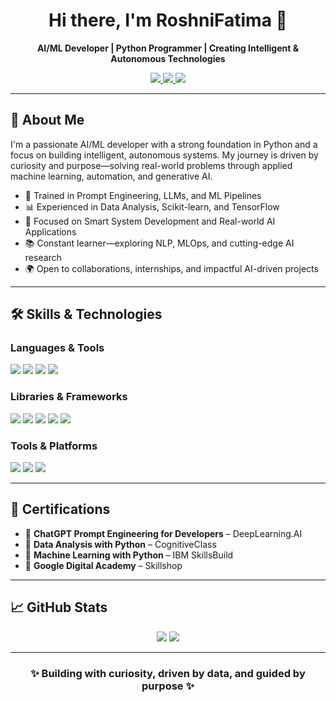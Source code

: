 <!-- README.md -->

<h1 align="center">Hi there, I'm RoshniFatima 👋</h1>

<p align="center">
  <strong>AI/ML Developer | Python Programmer | Creating Intelligent & Autonomous Technologies</strong>
</p>

<p align="center">
  <a href="https://www.linkedin.com/in/YOUR-LINKEDIN" target="_blank">
    <img src="https://img.shields.io/badge/LinkedIn-Connect-blue?style=for-the-badge&logo=linkedin&logoColor=white" />
  </a>
  <a href="mailto:your.email@example.com" target="_blank">
    <img src="https://img.shields.io/badge/Email-Contact-D14836?style=for-the-badge&logo=gmail&logoColor=white" />
  </a>
  <a href="https://github.com/YOUR-GITHUB-USERNAME" target="_blank">
    <img src="https://img.shields.io/badge/GitHub-Follow-181717?style=for-the-badge&logo=github&logoColor=white" />
  </a>
</p>

---

## 🚀 About Me

I'm a passionate AI/ML developer with a strong foundation in Python and a focus on building intelligent, autonomous systems. My journey is driven by curiosity and purpose—solving real-world problems through applied machine learning, automation, and generative AI.

- 🧠 Trained in Prompt Engineering, LLMs, and ML Pipelines  
- 📊 Experienced in Data Analysis, Scikit-learn, and TensorFlow  
- 🤖 Focused on Smart System Development and Real-world AI Applications  
- 📚 Constant learner—exploring NLP, MLOps, and cutting-edge AI research  
- 🌍 Open to collaborations, internships, and impactful AI-driven projects

---

## 🛠️ Skills & Technologies

### Languages & Tools
<p>
  <img src="https://img.shields.io/badge/Python-3776AB?style=for-the-badge&logo=python&logoColor=white"/>
  <img src="https://img.shields.io/badge/SQL-4479A1?style=for-the-badge&logo=postgresql&logoColor=white"/>
  <img src="https://img.shields.io/badge/GitHub-181717?style=for-the-badge&logo=github&logoColor=white"/>
  <img src="https://img.shields.io/badge/VS%20Code-007ACC?style=for-the-badge&logo=visual-studio-code&logoColor=white"/>
</p>

### Libraries & Frameworks
<p>
  <img src="https://img.shields.io/badge/TensorFlow-FF6F00?style=for-the-badge&logo=tensorflow&logoColor=white"/>
  <img src="https://img.shields.io/badge/Scikit--Learn-F7931E?style=for-the-badge&logo=scikit-learn&logoColor=white"/>
  <img src="https://img.shields.io/badge/Pandas-150458?style=for-the-badge&logo=pandas&logoColor=white"/>
  <img src="https://img.shields.io/badge/Numpy-013243?style=for-the-badge&logo=numpy&logoColor=white"/>
  <img src="https://img.shields.io/badge/Matplotlib-11557C?style=for-the-badge&logo=plotly&logoColor=white"/>
</p>

### Tools & Platforms
<p>
  <img src="https://img.shields.io/badge/Jupyter-F37626?style=for-the-badge&logo=jupyter&logoColor=white"/>
  <img src="https://img.shields.io/badge/Google%20Colab-F9AB00?style=for-the-badge&logo=googlecolab&logoColor=white"/>
  <img src="https://img.shields.io/badge/Figma-F24E1E?style=for-the-badge&logo=figma&logoColor=white"/>
</p>

---

## 📜 Certifications

- 🔹 **ChatGPT Prompt Engineering for Developers** – DeepLearning.AI  
- 🔹 **Data Analysis with Python** – CognitiveClass  
- 🔹 **Machine Learning with Python** – IBM SkillsBuild 
- 🔹 **Google Digital Academy** – Skillshop  

---

## 📈 GitHub Stats

<p align="center">
  <img src="https://github-readme-stats.vercel.app/api?username=ROSHNIFATIMA&show_icons=true&theme=tokyonight" />
  <img src="https://github-readme-streak-stats.herokuapp.com/?user=ROSHNIFATIMA&theme=tokyonight"/>
</p>

---

<h3 align="center">✨ Building with curiosity, driven by data, and guided by purpose ✨</h3>
